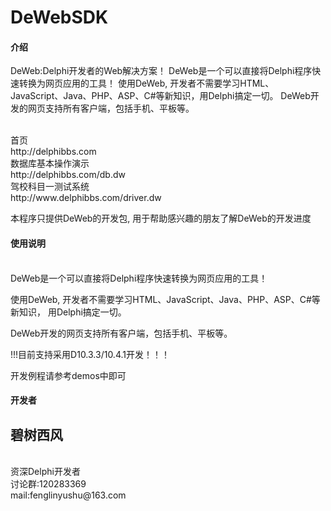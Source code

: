 # DeWebSDK

#### 介绍
DeWeb:Delphi开发者的Web解决方案！
DeWeb是一个可以直接将Delphi程序快速转换为网页应用的工具！
使用DeWeb, 开发者不需要学习HTML、JavaScript、Java、PHP、ASP、C#等新知识，用Delphi搞定一切。 
DeWeb开发的网页支持所有客户端，包括手机、平板等。

<br/>
首页<br/>
http://delphibbs.com
<br/>
数据库基本操作演示<br/>
http://delphibbs.com/db.dw
<br/>
驾校科目一测试系统<br/>
http://www.delphibbs.com/driver.dw
<br/>


本程序只提供DeWeb的开发包, 用于帮助感兴趣的朋友了解DeWeb的开发进度 

#### 使用说明

<br/>
DeWeb是一个可以直接将Delphi程序快速转换为网页应用的工具！

使用DeWeb, 开发者不需要学习HTML、JavaScript、Java、PHP、ASP、C#等新知识，
用Delphi搞定一切。 

DeWeb开发的网页支持所有客户端，包括手机、平板等。 

!!!目前支持采用D10.3.3/10.4.1开发！！！

开发例程请参考demos中即可

#### 开发者

碧树西风
<br/>
-
<br/>
资深Delphi开发者
<br/>
讨论群:120283369
<br/>
mail:fenglinyushu@163.com

